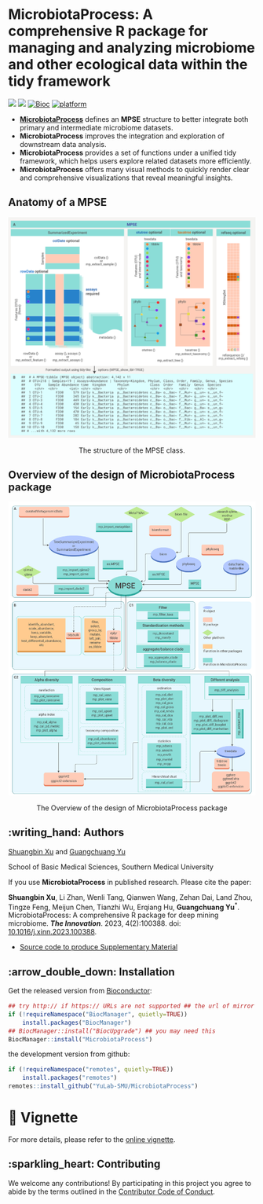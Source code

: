 <!-- README.md is generated from README.Rmd. Please edit that file -->

# MicrobiotaProcess: A comprehensive R package for managing and analyzing microbiome and other ecological data within the tidy framework

[![](https://img.shields.io/badge/release%20version-1.10.2-green.svg)](https://www.bioconductor.org/packages/MicrobiotaProcess)
[![](https://img.shields.io/badge/devel%20version-1.11.4-green.svg)](https://github.com/YuLab-SMU/MicrobiotaProcess)
[![Bioc](http://www.bioconductor.org/shields/years-in-bioc/MicrobiotaProcess.svg)](https://www.bioconductor.org/packages/devel/bioc/html/MicrobiotaProcess.html#since)
[![platform](http://www.bioconductor.org/shields/availability/devel/MicrobiotaProcess.svg)](https://www.bioconductor.org/packages/devel/bioc/html/MicrobiotaProcess.html#archives)

  - [**MicrobiotaProcess**](http://bioconductor.org/packages/release/bioc/html/MicrobiotaProcess.html)
    defines an **MPSE** structure to better integrate both primary and
    intermediate microbiome datasets.
  - **MicrobiotaProcess** improves the integration and exploration of
    downstream data analysis.
  - **MicrobiotaProcess** provides a set of functions under a unified
    tidy framework, which helps users explore related datasets more
    efficiently.
  - **MicrobiotaProcess** offers many visual methods to quickly render
    clear and comprehensive visualizations that reveal meaningful
    insights.

## Anatomy of a **MPSE**

<div class="figure" style="text-align: center">

<img src="./inst/figures/mpse.png" alt="The structure of the MPSE class." width="883" />

<p class="caption">

The structure of the MPSE class.

</p>

</div>

## Overview of the design of **MicrobiotaProcess** package

<div class="figure" style="text-align: center">

<img src="./inst/figures/mp-design.png" alt="The Overview of the design of MicrobiotaProcess package" width="1078" />

<p class="caption">

The Overview of the design of MicrobiotaProcess package

</p>

</div>

## :writing\_hand: Authors

[Shuangbin Xu](https://github.com/xiangpin) and [Guangchuang
Yu](https://guangchuangyu.github.io)

School of Basic Medical Sciences, Southern Medical University

If you use **MicrobiotaProcess** in published research. Please cite the
paper:

**Shuangbin Xu**, Li Zhan, Wenli Tang, Qianwen Wang, Zehan Dai, Land
Zhou, Tingze Feng, Meijun Chen, Tianzhi Wu, Erqiang Hu, **Guangchuang
Yu**<sup>\*</sup>. MicrobiotaProcess: A comprehensive R package for deep
mining microbiome. __*The Innovation*__. 2023, 4(2):100388. doi:
[10.1016/j.xinn.2023.100388](https://www.sciencedirect.com/science/article/pii/S2666675823000164).

  - [Source code to produce Supplementary
    Material](https://github.com/YuLab-SMU/MP_supplementary_file)

## :arrow\_double\_down: Installation

Get the released version from
[Bioconductor](https://bioconductor.org/packages/release/bioc/html/MicrobiotaProcess.html):

``` r
## try http:// if https:// URLs are not supported ## the url of mirror
if (!requireNamespace("BiocManager", quietly=TRUE))
    install.packages("BiocManager")
## BiocManager::install("BiocUpgrade") ## you may need this
BiocManager::install("MicrobiotaProcess")
```

the development version from github:

``` r
if (!requireNamespace("remotes", quietly=TRUE))
    install.packages("remotes")
remotes::install_github("YuLab-SMU/MicrobiotaProcess")
```

# :book: Vignette

For more details, please refer to the [online
vignette](https://bioconductor.org/packages/release/bioc/vignettes/MicrobiotaProcess/inst/doc//MicrobiotaProcess.html).

## :sparkling\_heart: Contributing

We welcome any contributions\! By participating in this project you
agree to abide by the terms outlined in the [Contributor Code of
Conduct](CONDUCT.md).
